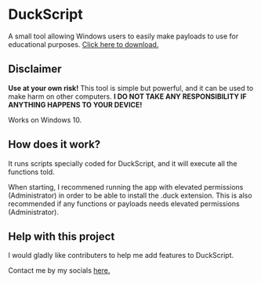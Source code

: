 ﻿# DuckScript

A small tool allowing Windows users to easily make payloads to use for educational purposes. [Click here to download.](https://github.com/Zebratic/DuckScript/releases)

## Disclaimer
**Use at your own risk!** This tool is simple but powerful, and it can be used to make harm on other computers.
**I DO NOT TAKE ANY RESPONSIBILITY IF ANYTHING HAPPENS TO YOUR DEVICE!**

Works on Windows 10.

## How does it work?
It runs scripts specially coded for DuckScript, and it will execute all the functions told.

When starting, I recommened running the app with elevated permissions (Administrator) in order to be able to install the .duck extension.
This is also recommended if any functions or payloads needs elevated permissions (Administrator).

## Help with this project
I would gladly like contributers to help me add features to DuckScript.

Contact me by my socials [here.](https://zebraticsalley.herokuapp.com)
